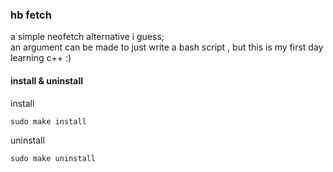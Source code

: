 ### hb fetch
a simple neofetch alternative i guess;
<br>
an argument can be made to just write a bash script , but this is my first day learning c++ :) 



#### install & uninstall 
install 
```
sudo make install 
```

uninstall 
```
sudo make uninstall
```


